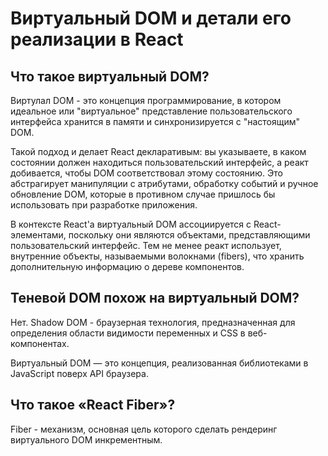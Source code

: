 # Виртуальный DOM и детали его реализации в React

## Что такое виртуальный DOM?

Виртулал DOM - это концепция программирование, в котором идеальное или "виртуальное" представление пользовательского интерфейса хранится в памяти и синхронизируется с "настоящим" DOM.

Такой подход и делает React декларативым: вы указываете, в каком состоянии должен находиться пользовательский интерфейс, а реакт добивается, чтобы DOM соответствовал этому состоянию. Это абстрагирует манипуляции с атрибутами, обработку событий и ручное обновление DOM, которые в противном случае пришлось бы использовать при разработке приложения.

В контексте React'a виртуальный DOM ассоциируется с React-элементами, поскольку они являются объектами, представляющими пользовательский интерфейс. Тем не менее реакт использует, внутренние объекты, называемыми волокнами (fibers), что хранить дополнительную информацию о  дереве компонентов.

## Теневой DOM похож на виртуальный DOM?

Нет. Shadow DOM - браузерная технология, предназначенная для определения области видимости переменных и CSS в веб-компонентах.

Виртуальный DOM — это концепция, реализованная библиотеками в JavaScript поверх API браузера.

## Что такое «React Fiber»?

Fiber - механизм, основная цель которого сделать рендеринг виртуального DOM инкрементным.